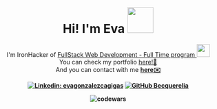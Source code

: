 <h1 align="center">Hi! I'm Eva <img src="https://media.giphy.com/media/31vamYdZV5ISQ/giphy.gif" width="60"></h1>

<p align="center">I'm IronHacker of <a href="https://www.ironhack.com/en/web/h1-development/madrid?utm_campaign=MAD_Spain_Madrid_Global_Search_Generic_EN&utm_source=google&utm_content=search-unbranded&utm_medium=cpc&utm_term=full%20stack%20bootcamp&gclid=CjwKCAjwrqqSBhBbEiwAlQeqGlhAfg1NcDLo9bnmfwhbq4vyTfgsaC2aSPA3u_voghWb4v5LgFHPOxoCV_8QAvD_BwE">FullStack Web Development - Full Time program </a> <img src="https://media.giphy.com/media/WUlplcMpOCEmTGBtBW/giphy.gif" width="30">
</br>You can check my portfolio <a href="https://portfolio-eva.netlify.app/">here!📜</a>
</br> And you can contact with me <a href="mailto:evarteca@gmail.com"><b>here✉️<b></a> 
</p>
 
 <div align="center"> 
  
[![Linkedin: evagonzalezcagigas](https://img.shields.io/badge/-evagonzalezcagigas-blue?style=flat-square&logo=Linkedin&logoColor=white&link=https://www.linkedin.com/in/evagonzalezcagigas/)](https://www.linkedin.com/in/evagonzalezcagigas/)
[![GitHub Becquerelia](https://img.shields.io/github/followers/Becquerelia?label=follow&style=social)](https://github.com/Becquerelia)
  
  </div>
 
 <p align="center" ><img align="center" src="https://www.codewars.com/users/Becquerelia/badges/large" alt="codewars" /></p>
 

